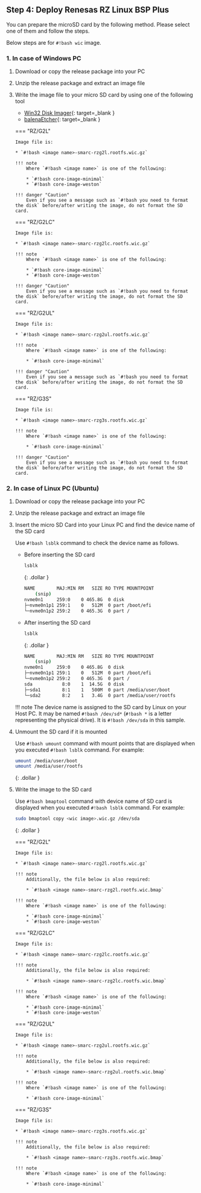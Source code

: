 ## Step 4: Deploy Renesas RZ Linux BSP Plus

You can prepare the microSD card by the following method. Please select one of them and follow the steps.

Below steps are for `#!bash wic` image.

###  1. In case of Windows PC

1.  Download or copy the release package into your PC
2.  Unzip the release package and extract an image file
3.  Write the image file to your micro SD card by using one of the following tool
	*   [Win32 Disk Imager](https://sourceforge.net/projects/win32diskimager/){: target=_blank }
	*   [balenaEtcher](https://etcher.balena.io/){: target=_blank }

    === "RZ/G2L"

        Image file is:

        * `#!bash <image name>-smarc-rzg2l.rootfs.wic.gz`

        !!! note
            Where `#!bash <image name>` is one of the following:

            * `#!bash core-image-minimal`
            * `#!bash core-image-weston`

        !!! danger "Caution"
            Even if you see a message such as `#!bash you need to format the disk` before/after writing the image, do not format the SD card.

    === "RZ/G2LC"

        Image file is:

        * `#!bash <image name>-smarc-rzg2lc.rootfs.wic.gz`

        !!! note
            Where `#!bash <image name>` is one of the following:

            * `#!bash core-image-minimal`
            * `#!bash core-image-weston`

        !!! danger "Caution"
            Even if you see a message such as `#!bash you need to format the disk` before/after writing the image, do not format the SD card.

    === "RZ/G2UL"

        Image file is:

        * `#!bash <image name>-smarc-rzg2ul.rootfs.wic.gz`

        !!! note
            Where `#!bash <image name>` is one of the following:

            * `#!bash core-image-minimal`

        !!! danger "Caution"
            Even if you see a message such as `#!bash you need to format the disk` before/after writing the image, do not format the SD card.

    === "RZ/G3S"

        Image file is:

        * `#!bash <image name>-smarc-rzg3s.rootfs.wic.gz`

        !!! note
            Where `#!bash <image name>` is one of the following:

            * `#!bash core-image-minimal`

        !!! danger "Caution"
            Even if you see a message such as `#!bash you need to format the disk` before/after writing the image, do not format the SD card.

### 2. In case of Linux PC (Ubuntu)

1.  Download or copy the release package into your PC
2.  Unzip the release package and extract an image file
3.  Insert the micro SD Card into your Linux PC and find the device name of the SD card

    Use `#!bash lsblk` command to check the device name as follows.

	*   Before inserting the SD card

    	```bash
    	lsblk
        ```
        {: .dollar }

        ```bash
    	NAME        MAJ:MIN RM   SIZE RO TYPE MOUNTPOINT
    		(snip)
    	nvme0n1     259:0    0 465.8G  0 disk
    	├─nvme0n1p1 259:1    0   512M  0 part /boot/efi
    	└─nvme0n1p2 259:2    0 465.3G  0 part /
    	```

	*   After inserting the SD card

    	```bash
    	lsblk
        ```
        {: .dollar }

        ```bash
    	NAME        MAJ:MIN RM   SIZE RO TYPE MOUNTPOINT
    		(snip)
    	nvme0n1     259:0    0 465.8G  0 disk
    	├─nvme0n1p1 259:1    0   512M  0 part /boot/efi
    	└─nvme0n1p2 259:2    0 465.3G  0 part /
    	sda           8:0    1  14.5G  0 disk
    	├─sda1        8:1    1   500M  0 part /media/user/boot
    	└─sda2        8:2    1   3.4G  0 part /media/user/rootfs
    	```

    !!! note
	    The device name is assigned to the SD card by Linux on your Host PC.
        It may be named `#!bash /dev/sd*` (`#!bash *` is a letter representing
        the physical drive). It is `#!bash /dev/sda` in this sample.

4.  Unmount the SD card if it is mounted

    Use `#!bash umount` command with mount points that are displayed when you executed `#!bash lsblk` command. For example:

	```bash
	umount /media/user/boot
	umount /media/user/rootfs
	```
    {: .dollar }

5.  Write the image to the SD card

    Use `#!bash bmaptool` command with device name of SD card is displayed when you executed `#!bash lsblk` command. For example:

    ```bash
    sudo bmaptool copy <wic image>.wic.gz /dev/sda
    ```
    {: .dollar }

    === "RZ/G2L"

        Image file is:

        * `#!bash <image name>-smarc-rzg2l.rootfs.wic.gz`

        !!! note
            Additionally, the file below is also required:

            * `#!bash <image name>-smarc-rzg2l.rootfs.wic.bmap`

        !!! note
            Where `#!bash <image name>` is one of the following:

            * `#!bash core-image-minimal`
            * `#!bash core-image-weston`

    === "RZ/G2LC"

        Image file is:

        * `#!bash <image name>-smarc-rzg2lc.rootfs.wic.gz`

        !!! note
            Additionally, the file below is also required:

            * `#!bash <image name>-smarc-rzg2lc.rootfs.wic.bmap`

        !!! note
            Where `#!bash <image name>` is one of the following:

            * `#!bash core-image-minimal`
            * `#!bash core-image-weston`

    === "RZ/G2UL"

        Image file is:

        * `#!bash <image name>-smarc-rzg2ul.rootfs.wic.gz`

        !!! note
            Additionally, the file below is also required:

            * `#!bash <image name>-smarc-rzg2ul.rootfs.wic.bmap`

        !!! note
            Where `#!bash <image name>` is one of the following:

            * `#!bash core-image-minimal`

    === "RZ/G3S"

        Image file is:

        * `#!bash <image name>-smarc-rzg3s.rootfs.wic.gz`

        !!! note
            Additionally, the file below is also required:

            * `#!bash <image name>-smarc-rzg3s.rootfs.wic.bmap`

        !!! note
            Where `#!bash <image name>` is one of the following:

            * `#!bash core-image-minimal`
